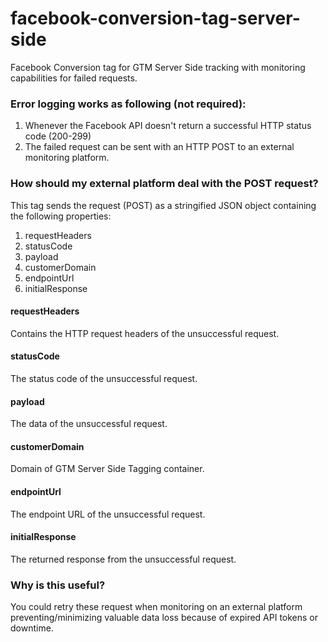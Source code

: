 # facebook-conversion-tag-server-side
Facebook Conversion tag for GTM Server Side tracking with monitoring capabilities for failed requests.

### Error logging works as following (not required):

1. Whenever the Facebook API doesn't return a successful HTTP status code (200-299)
2. The failed request can be sent with an HTTP POST to an external monitoring platform.

### How should my external platform deal with the POST request?

This tag sends the request (POST) as a stringified JSON object containing the following properties:
1. requestHeaders
2. statusCode
3. payload
4. customerDomain
5. endpointUrl
6. initialResponse

#### requestHeaders
Contains the HTTP request headers of the unsuccessful request.

#### statusCode
The status code of the unsuccessful request.

#### payload
The data of the unsuccessful request.

#### customerDomain
Domain of GTM Server Side Tagging container.

#### endpointUrl
The endpoint URL of the unsuccessful request.

#### initialResponse
The returned response from the unsuccessful request.

### Why is this useful?
You could retry these request when monitoring on an external platform preventing/minimizing valuable data loss because of expired API tokens or downtime. 
